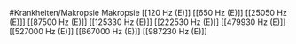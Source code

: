#Krankheiten/Makropsie
Makropsie
[[120 Hz (E)]]
[[650 Hz (E)]]
[[25050 Hz (E)]]
[[87500 Hz (E)]]
[[125330 Hz (E)]]
[[222530 Hz (E)]]
[[479930 Hz (E)]]
[[527000 Hz (E)]]
[[667000 Hz (E)]]
[[987230 Hz (E)]]